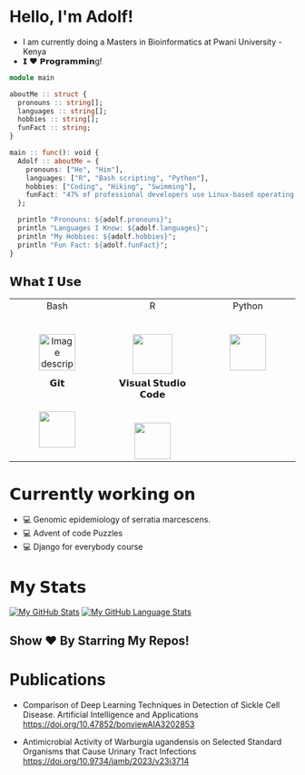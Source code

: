 # Hello, I'm Adolf!

- I am currently doing a Masters in Bioinformatics at Pwani University - Kenya
- 𝗜 ❤️ 𝗣𝗿𝗼𝗴𝗿𝗮𝗺𝗺𝗶𝗻g!

```julia
module main

aboutMe :: struct {
  pronouns :: string[];
  languages :: string[];
  hobbies :: string[];
  funFact :: string;
}

main :: func(): void {
  Adolf :: aboutMe = {
    pronouns: ["He", "Him"],
    languages: ["R", "Bash scripting", "Python"],
    hobbies: ["Coding", "Hiking", "Swimming"],
    funFact: "47% of professional developers use Linux-based operating systems"
  };

  println "Pronouns: ${adolf.pronouns}";
  println "Languages I Know: ${adolf.languages}";
  println "My Hobbies: ${adolf.hobbies}";
  println "Fun Fact: ${adolf.funFact}";
}
```

## 𝗪𝗵𝗮𝘁 𝗜 𝗨𝘀𝗲

<table>
  <tbody>
    <tr valign="top">
      </td>
      <td width="25%" align="center">
        <span>Bash</span><br><br><br>
        <img height="64px" src="https://cdn.pixabay.com/photo/2013/07/13/13/41/bash-161382_1280.png" alt="Image description">
      </td>
      <td width="25%" align="center">
        <span>R</span><br><br><br>
        <img height="70px" src="https://th.bing.com/th/id/OIP.XuMcVejVKwC7rk9sV4FTEwHaFv?rs=1&pid=ImgDetMain">
      </td>
      <td width="25%" align="center">
        <span>Python</span><br><br><br>
        <img height="64px" src="https://cdn.svgporn.com/logos/python.svg">
      </td>
    </tr>
    <tr valign="top">
      </td>
      <td width="25%" align="center">
        <span>𝗚𝗶𝘁</span><br><br><br>
        <img height="64px" src="https://cdn.svgporn.com/logos/git-icon.svg">
      </td>
      <td width="25%" align="center">
        <span>𝗩𝗶𝘀𝘂𝗮𝗹 𝗦𝘁𝘂𝗱𝗶𝗼 𝗖𝗼𝗱𝗲</span><br><br><br>
        <img height="64px" src="https://cdn.svgporn.com/logos/visual-studio-code.svg">
      </td>
    </tr>
  </tbody>
</table>

# 𝗖𝘂𝗿𝗿𝗲𝗻𝘁𝗹𝘆 𝘄𝗼𝗿𝗸𝗶𝗻𝗴 𝗼𝗻

- 💻 Genomic epidemiology of  serratia marcescens.
- 💻 Advent of code Puzzles
- 💻 Django for everybody course
  


# 𝗠𝘆 𝗦𝘁𝗮𝘁𝘀

[![My GitHub Stats](https://github-readme-stats.vercel.app/api/?username=adolfmukama&count_private=true&theme=tokyonight&showicons=true)]()
[![My GitHub Language Stats](https://github-readme-stats.vercel.app/api/top-langs/?username=adolfmukama&langs_count=5&theme=tokyonight)]()



## Show ❤️ By Starring My Repos!


# Publications
- Comparison of Deep Learning Techniques in Detection of Sickle Cell Disease. Artificial Intelligence and Applications
    https://doi.org/10.47852/bonviewAIA3202853  
  
- Antimicrobial Activity of Warburgia ugandensis on Selected Standard Organisms that Cause Urinary Tract Infections
     https://doi.org/10.9734/jamb/2023/v23i3714   
